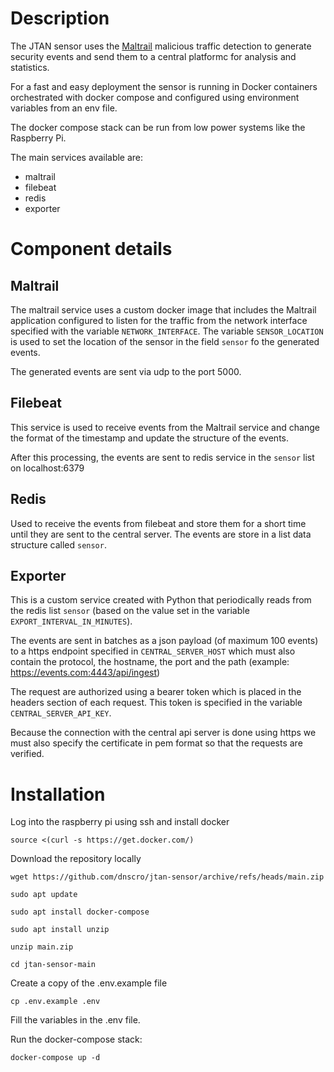 # Description
The JTAN sensor uses the [Maltrail](https://github.com/stamparm/maltrail) malicious traffic detection to generate security events and send them to a central platformc for analysis and statistics.

For a fast and easy deployment the sensor is running in Docker containers orchestrated with docker compose and configured using environment variables from an env file. 

The docker compose stack can be run from low power systems like the Raspberry Pi.

The main services available are:
- maltrail
- filebeat
- redis
- exporter

# Component details
## Maltrail
The maltrail service uses a custom docker image that includes the Maltrail application configured to listen for the traffic from the network interface specified with the variable ```NETWORK_INTERFACE```. The variable ```SENSOR_LOCATION``` is used to set the location of the sensor in the field ```sensor``` fo the generated events.

The generated events are sent via udp to the port 5000.

## Filebeat
This service is used to receive events from the Maltrail service and change the format of the timestamp and update the structure of the events.

After this processing, the events are sent to redis service in the ```sensor``` list on localhost:6379

## Redis
Used to receive the events from filebeat and store them for a short time until they are sent to the central server. The events are store in a list data structure called ```sensor```.

## Exporter
This is a custom service created with Python that periodically reads from the redis list ```sensor``` (based on the value set in the variable ```EXPORT_INTERVAL_IN_MINUTES```).

The events are sent in batches as a json payload (of maximum 100 events) to a https endpoint specified in ```CENTRAL_SERVER_HOST``` which must also contain the protocol, the hostname, the port and the path (example: https://events.com:4443/api/ingest)

The request are authorized using a bearer token which is placed in the headers section of each request. This token is specified in the variable ```CENTRAL_SERVER_API_KEY```. 

Because the connection with the central api server is done using https we must also specify the certificate in pem format so that the requests are verified.


# Installation
Log into the raspberry pi using ssh and install docker
```
source <(curl -s https://get.docker.com/)
```

Download the repository locally
```
wget https://github.com/dnscro/jtan-sensor/archive/refs/heads/main.zip

sudo apt update

sudo apt install docker-compose

sudo apt install unzip

unzip main.zip

cd jtan-sensor-main
```

Create a copy of the .env.example file
```
cp .env.example .env
```

Fill the variables in the .env file.

Run the docker-compose stack:
```
docker-compose up -d
```
